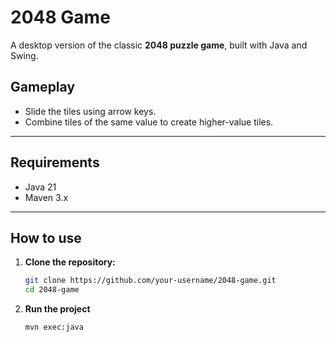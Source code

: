 # 2048 Game

A desktop version of the classic **2048 puzzle game**, built with Java and Swing.

## Gameplay
- Slide the tiles using arrow keys.
- Combine tiles of the same value to create higher-value tiles.

---

## Requirements

- Java 21
- Maven 3.x

---

## How to use

1. **Clone the repository:**
   ```bash
   git clone https://github.com/your-username/2048-game.git
   cd 2048-game

2. **Run the project**
   ```bash
   mvn exec:java